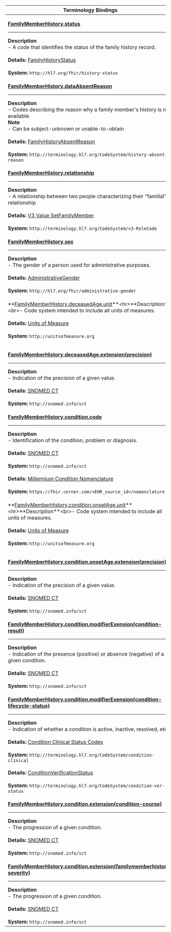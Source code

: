 |Terminology Bindings|
|---|
|<p>**[FamilyMemberHistory.status](https://hl7.org/fhir/familymemberhistory-definitions.html#FamilyMemberHistory.status)**<hr>**Description**<br>- A code that identifies the status of the family history record.<br><br>**Details:** [FamilyHistoryStatus](https://hl7.org/fhir/valueset-history-status.html)<br><br>**System:** `http://hl7.org/fhir/history-status`|
|<p>**[FamilyMemberHistory.dataAbsentReason](https://hl7.org/fhir/familymemberhistory-definitions.html#FamilyMemberHistory.dataAbsentReason)**<hr>**Description**<br>- Codes describing the reason why a family member's history is not available.<br>**Note**<br>- Can be subject-unknown or unable-to-obtain<br><br>**Details:** [FamilyHistoryAbsentReason](https://hl7.org/fhir/valueset-history-absent-reason.html)<br><br>**System:** `http://terminology.hl7.org/CodeSystem/history-absent-reason`|
|<p>**[FamilyMemberHistory.relationship](https://hl7.org/fhir/familymemberhistory-definitions.html#FamilyMemberHistory.relationship)**<hr>**Description**<br>- A relationship between two people characterizing their "familial" relationship<br><br>**Details:** [V3 Value SetFamilyMember](https://terminology.hl7.org/CodeSystem-v3-RoleCode.html)<br><br>**System:** `http://terminology.hl7.org/CodeSystem/v3-RoleCode`|
|<p>**[FamilyMemberHistory.sex](https://hl7.org/fhir/familymemberhistory-definitions.html#FamilyMemberHistory.sex)**<hr>**Description**<br>- The gender of a person used for administrative purposes.<br><br>**Details:** [AdministrativeGender](https://hl7.org/fhir/valueset-administrative-gender.html)<br><br>**System:** `http://hl7.org/fhir/administrative-gender`|
|<p>**[FamilyMemberHistory.deceasedAge.unit](https://hl7.org/fhir/familymemberhistory-definitions.html#FamilyMemberHistory.deceased_x_)**<hr>**Description**<br>- Code system intended to include all units of measures.<br><br>**Details:** [Units of Measure](https://ucum.org/trac)<br><br>**System:** `http://unitsofmeasure.org`|
|<p>**[FamilyMemberHistory.deceasedAge.extension(precision)](https://hl7.org/fhir/extensibility.html#Extension)**<hr>**Description**<br>- Indication of the precision of a given value.<br><br>**Details:** [SNOMED CT](https://hl7.org/fhir/r4/snomedct.html)<br><br>**System:** `http://snomed.info/sct`|
|<p>**[FamilyMemberHistory.condition.code](https://hl7.org/fhir/familymemberhistory-definitions.html#FamilyMemberHistory.condition.code)**<hr>**Description**<br>- Identification of the condition, problem or diagnosis.<br><br>**Details:** [SNOMED CT](https://hl7.org/fhir/valueset-condition-code.html)<br><br>**System:** `http://snomed.info/sct`<br><br>**Details:** [Millennium Condition Nomenclature](https://fhir.cerner.com/millennium/r4/proprietary-codes-and-systems/#nomenclature)<br><br>**System:** `https://fhir.cerner.com/<EHR_source_id>/nomenclature`|
|<p>**[FamilyMemberHistory.condition.onsetAge.unit](https://hl7.org/fhir/familymemberhistory-definitions.html#FamilyMemberHistory.condition.onset_x_)**<hr>**Description**<br>- Code system intended to include all units of measures.<br><br>**Details:** [Units of Measure](https://ucum.org/trac)<br><br>**System:** `http://unitsofmeasure.org`|
|<p>**[FamilyMemberHistory.condition.onsetAge.extension(precision)](https://hl7.org/fhir/extensibility.html#Extension)**<hr>**Description**<br>- Indication of the precision of a given value.<br><br>**Details:** [SNOMED CT](https://hl7.org/fhir/r4/snomedct.html)<br><br>**System:** `http://snomed.info/sct`|
|<p>**[FamilyMemberHistory.condition.modifierExension(condition-result)](https://hl7.org/fhir/R4/backboneelement-definitions.html#BackboneElement.modifierExtension)**<hr>**Description**<br>- Indication of the presence (positive) or absence (negative) of a given condition.<br><br>**Details:** [SNOMED CT](https://hl7.org/fhir/r4/snomedct.html)<br><br>**System:** `http://snomed.info/sct`|
|<p>**[FamilyMemberHistory.condition.modifierExension(condition-lifecycle-status)](https://hl7.org/fhir/R4/backboneelement-definitions.html#BackboneElement.modifierExtension)**<hr>**Description**<br>- Indication of whether a condition is active, inactive, resolved, etc.<br><br>**Details:** [Condition Clinical Status Codes](https://hl7.org/fhir/valueset-condition-clinical.html)<br><br>**System:** `http://terminology.hl7.org/CodeSystem/condition-clinical`<br><br>**Details:** [ConditionVerificationStatus](https://hl7.org/fhir/ValueSet/condition-ver-status)<br><br>**System:** `http://terminology.hl7.org/CodeSystem/condition-ver-status`|
|<p>**[FamilyMemberHistory.condition.extension(condition-course)](https://hl7.org/fhir/extensibility.html#Extension)**<hr>**Description**<br>- The progression of a given condition.<br><br>**Details:** [SNOMED CT](https://hl7.org/fhir/r4/snomedct.html)<br><br>**System:** `http://snomed.info/sct`|
|<p>**[FamilyMemberHistory.condition.extension(familymemberhistory-severity)](https://hl7.org/fhir/extension-familymemberhistory-severity.html)**<hr>**Description**<br>- The progression of a given condition.<br><br>**Details:** [SNOMED CT](https://hl7.org/fhir/r4/snomedct.html)<br><br>**System:** `http://snomed.info/sct`|